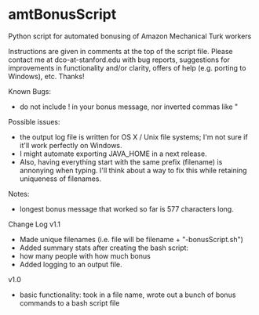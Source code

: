 amtBonusScript
==============

Python script for automated bonusing of Amazon Mechanical Turk workers

Instructions are given in comments at the top of the script file. Please contact me at dco-at-stanford.edu with bug reports, suggestions for improvements in functionality and/or clarity, offers of help (e.g. porting to Windows), etc. Thanks!

Known Bugs:
  - do not include ! in your bonus message, nor inverted commas like "

Possible issues:
  - the output log file is written for OS X / Unix file systems; I'm not sure if it'll work perfectly on Windows.
  - I might automate exporting JAVA_HOME in a next release.
  - Also, having everything start with the same prefix (filename) is annonying when typing. I'll think about a way to fix this while retaining uniqueness of filenames.

Notes:
  - longest bonus message that worked so far is 577 characters long.

Change Log
v1.1
 - Made unique filenames (i.e. file will be filename + "-bonusScript.sh")
 - Added summary stats after creating the bash script:
 - how many people with how much bonus
 - Added logging to an output file. 

v1.0
 - basic functionality: took in a file name, wrote out a bunch of bonus commands to a bash script file

